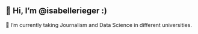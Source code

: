 ## 👋 Hi, I’m @isabellerieger :)
🌱 I’m currently taking Journalism and Data Science in different universities. 


<!---
isabellerieger/isabellerieger is a ✨ special ✨ repository because its `README.md` (this file) appears on your GitHub profile.
You can click the Preview link to take a look at your changes.
--->
